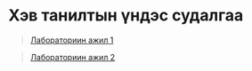 # Хэв танилтын үндэс судалгаа

> <a href="./lab1">Лабораториин ажил 1</a>

> <a href="./lab2">Лабораториин ажил 2</a>